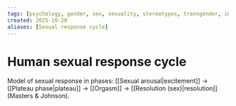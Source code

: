 ```yaml
---
tags: [psychology, gender, sex, sexuality, stereotypes, transgender, intersex, orientation, sexism, masculinity, STEM]
created: 2025-10-20
aliases: [Sexual response cycle]
---
```

# Human sexual response cycle

Model of sexual response in phases: [[Sexual arousal|excitement]] → [[Plateau phase|plateau]] → [[Orgasm]] → [[Resolution (sex)|resolution]] (Masters & Johnson).
